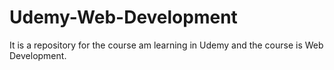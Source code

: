 # Udemy-Web-Development
It is a repository for the course am learning in Udemy and the course is Web Development.
